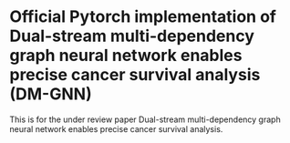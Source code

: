 # Official Pytorch implementation of Dual-stream multi-dependency graph neural network enables precise cancer survival analysis (DM-GNN)


This is for the under review paper Dual-stream multi-dependency graph neural network enables precise cancer survival analysis. 
